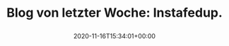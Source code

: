 ---
retweeted: false
source: <a href="https://about.twitter.com/products/tweetdeck" rel="nofollow">TweetDeck</a>
entities:
  hashtags: []
  symbols: []
  user_mentions: []
  urls:
  - url: https://t.co/oLwpGhq21B
    expanded_url: https://bit.ly/3nrXvWm
    display_url: bit.ly/3nrXvWm
    indices:
    - '37'
    - '60'
display_text_range:
- '0'
- '60'
favorite_count: '0'
id_str: '1328360682195214336'
truncated: false
retweet_count: '1'
id: '1328360682195214336'
possibly_sensitive: false
created_at: Mon Nov 16 15:34:01 +0000 2020
favorited: false
full_text: 'Blog von letzter Woche: Instafedup.'
lang: de
quote_url: https://bit.ly/3nrXvWm
tags:
- pesos/twitter
date: '2020-11-16T15:34:01+00:00'
src: https://twitter.com/bascht/status/1328360682195214336
original_url: https://twitter.com/bascht/status/1328360682195214336
type: twitter_tweet
text: 'Blog von letzter Woche: Instafedup.'
title: 'Blog von letzter Woche: Instafedup.

  '

---